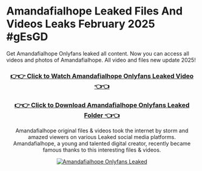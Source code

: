 # Amandafialhope Leaked Files And Videos Leaks February 2025 #gEsGD

Get Amandafialhope Onlyfans leaked all content. Now you can access all videos and photos of Amandafialhope. All video and files new update 2025!
<div align="center" title="Amandafialhope Onlyfans Leaked">
  
### [👉👉 Click to Watch Amandafialhope Onlyfans Leaked Video 👈👈](https://links2leaks.com?utm_source=amandafialhope&utm_medium=gitfeb)  
### [👉👉 Click to Download Amandafialhope Onlyfans Leaked Folder 👈👈](https://links2leaks.com?utm_source=amandafialhope&utm_medium=gitfeb)  

Amandafialhope original files & videos took the internet by storm and amazed viewers on various Leaked social media platforms. Amandafialhope, a young and talented digital creator, recently became famous thanks to this interesting files & videos.

[![Amandafialhope Onlyfans Leaked](https://i.ibb.co/93hzkbrt/l2l.gif)](https://links2leaks.com?utm_source=amandafialhope&utm_medium=gitfeb)  

</div>
